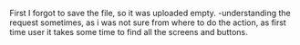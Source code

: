 First I forgot to save the file, so it was uploaded empty.
-understanding the request sometimes, as i was not sure from where to do the action, as first time user it takes some time to find all the screens and buttons.